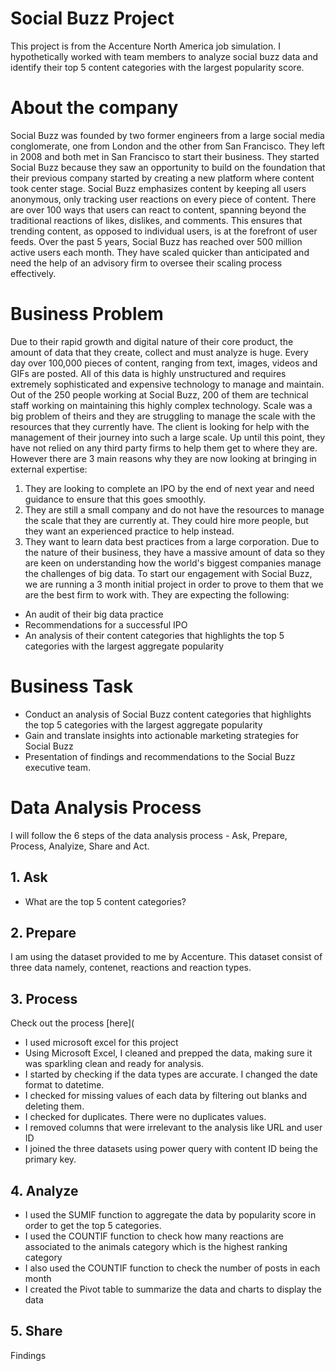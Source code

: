 # Social Buzz Project
This project is from the Accenture North America job simulation. I hypothetically worked with team members to analyze social buzz data and identify their top 5 content categories with the largest popularity score.


# About the company 
Social Buzz was founded by two former engineers from a large social media conglomerate, one from London and the other from San Francisco. They left in 2008 and both met in San Francisco to start their business. They started Social Buzz because they saw an opportunity to build on the foundation that their previous company started by creating a new platform where content took center stage. Social Buzz emphasizes content by keeping all users anonymous, only tracking user reactions on every piece of content. There are over 100 ways that users can react to content, spanning beyond the traditional reactions of likes, dislikes, and comments. This ensures that trending content, as opposed to individual users, is at the forefront of user feeds.
Over the past 5 years, Social Buzz has reached over 500 million active users each month. They have scaled quicker than anticipated and need the help of an advisory firm to oversee their scaling process effectively.

# Business Problem 
Due to their rapid growth and digital nature of their core product, the amount of data that they create, collect and must analyze is huge. Every day over 100,000 pieces of content, ranging from text, images, videos and GIFs are posted. All of this data is highly unstructured and requires extremely sophisticated and expensive technology to manage and maintain. Out of the 250 people working at Social Buzz, 200 of them are technical staff working on maintaining this highly complex technology.
Scale was a big problem of theirs and they are struggling to manage the scale with the resources that they currently have. The client is looking for help with the management of their journey into such a large scale.
Up until this point, they have not relied on any third party firms to help them get to where they are. However there are 3 main reasons why they are now looking at bringing in external expertise:
1) They are looking to complete an IPO by the end of next year and need guidance to ensure that this goes smoothly.
2) They are still a small company and do not have the resources to manage the scale that they are currently at. They could hire more people, but they want an experienced practice to help instead.
3) They want to learn data best practices from a large corporation. Due to the nature of their business, they have a massive amount of data so they are keen on
understanding how the world's biggest companies manage the challenges of big data.
To start our engagement with Social Buzz, we are running a 3 month initial project in order to prove to them that we are the best firm to work with. They are expecting the following:
- An audit of their big data practice
- Recommendations for a successful IPO
- An analysis of their content categories that highlights the top 5 categories with the largest aggregate popularity

# Business Task 
* Conduct an analysis of Social Buzz content categories that highlights the top 5 categories with the largest aggregate popularity
* Gain and translate insights into actionable marketing strategies for Social Buzz
* Presentation of findings and recommendations to the Social Buzz executive team.

# Data Analysis Process
I will follow the 6 steps of the data analysis process - Ask, Prepare, Process, Analyize, Share and Act.

## 1. Ask 
* What are the top 5 content categories?

## 2. Prepare 
I am using the dataset provided to me by Accenture. This dataset consist of three data namely, contenet, reactions and reaction types. 

## 3. Process 
Check out the process [here](
* I used microsoft excel for this project 
* Using Microsoft Excel, I cleaned and prepped the data, making sure it was sparkling clean and ready for analysis. 
* I started by checking if the data types are accurate. I changed the date format to datetime.
* I checked for missing values of each data by filtering out blanks and deleting them.
* I checked for duplicates. There were no duplicates values.
* I removed columns that were irrelevant to the analysis like URL and user ID
* I joined the three datasets using power query with content ID being the primary key.
  

## 4. Analyze 
* I used the SUMIF function to aggregate the data by popularity score in order to get the top 5 categories.
* I used the COUNTIF function to check how many reactions are associated to the animals category which is the highest ranking category
* I also used the COUNTIF function to check the number of posts in each month 
* I created the Pivot table to summarize the data and charts to display the data

## 5. Share 
Findings


